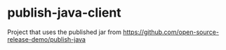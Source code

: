 # publish-java-client
Project that uses the published jar from https://github.com/open-source-release-demo/publish-java
